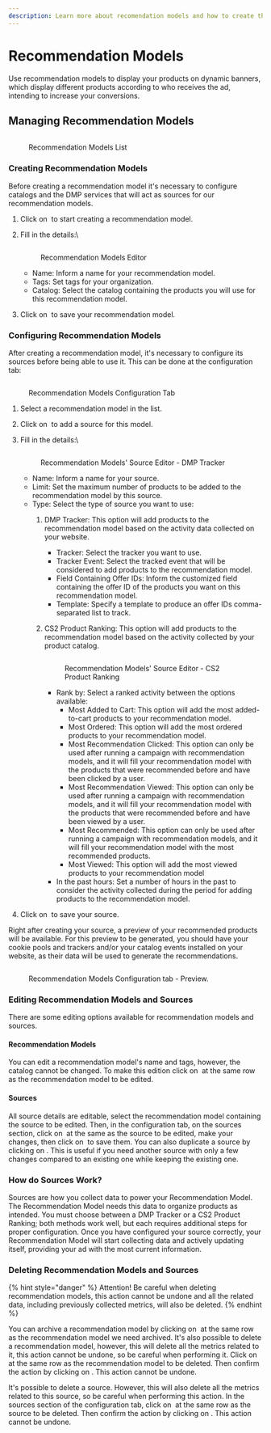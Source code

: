 ```yaml
---
description: Learn more about recomendation models and how to create them.
---
```


# Recommendation Models

Use recommendation models to display your products on dynamic banners, which display different products according to who receives the ad, intending to increase your conversions.

## Managing Recommendation Models

<figure><img src="../../.gitbook/assets/image (62).png" alt=""><figcaption><p>Recommendation Models List</p></figcaption></figure>

### Creating Recommendation Models

Before creating a recommendation model it's necessary to configure catalogs and the DMP services that will act as sources for our recommendation models.

1. Click on <img src="../../.gitbook/assets/image (52).png" alt="" data-size="line"> to start creating a recommendation model.
2.  Fill in the details:\


    <figure><img src="../../.gitbook/assets/image (48) (2).png" alt=""><figcaption><p>Recommendation Models Editor</p></figcaption></figure>

    * Name: Inform a name for your recommendation model.
    * Tags: Set tags for your organization.
    * Catalog: Select the catalog containing the products you will use for this recommendation model.
3. Click on <img src="../../.gitbook/assets/image (53).png" alt="" data-size="line"> to save your recommendation model.

### Configuring Recommendation Models

After creating a recommendation model, it's necessary to configure its sources before being able to use it. This can be done at the configuration tab:

<figure><img src="../../.gitbook/assets/Captura de tela 2024-05-15 095125.png" alt=""><figcaption><p>Recommendation Models Configuration Tab</p></figcaption></figure>

1. Select a recommendation model in the list.
2. Click on <img src="../../.gitbook/assets/image (56).png" alt="" data-size="line"> to add a source for this model.
3.  Fill in the details:\


    <figure><img src="../../.gitbook/assets/image (50).png" alt=""><figcaption><p>Recommendation Models' Source Editor - DMP Tracker</p></figcaption></figure>

    * Name: Inform a name for your source.
    * Limit: Set the maximum number of products to be added to the recommendation model by this source.
    * Type: Select the type of source you want to use:
      1. DMP Tracker: This option will add products to the recommendation model based on the activity data collected on your website.
         * Tracker: Select the tracker you want to use.
         * Tracker Event: Select the tracked event that will be considered to add products to the recommendation model.
         * Field Containing Offer IDs: Inform the customized field containing the offer ID of the products you want on this recommendation model.
         * Template: Specify a template to produce an offer IDs comma-separated list to track.
      2.  CS2 Product Ranking: This option will add products to the recommendation model based on the activity collected by your product catalog.

          <figure><img src="../../.gitbook/assets/image (51).png" alt=""><figcaption><p>Recommendation Models' Source Editor - CS2 Product Ranking</p></figcaption></figure>

          * Rank by: Select a ranked activity between the options available:
            * Most Added to Cart: This option will add the most added-to-cart products to your recommendation model.
            * Most Ordered: This option will add the most ordered products to your recommendation model.
            * Most Recommendation Clicked: This option can only be used after running a campaign with recommendation models, and it will fill your recommendation model with the products that were recommended before and have been clicked by a user.
            * Most Recommendation Viewed: This option can only be used after running a campaign with recommendation models, and it will fill your recommendation model with the products that were recommended before and have been viewed by a user.
            * Most Recommended: This option can only be used after running a campaign with recommendation models, and it will fill your recommendation model with the most recommended products.
            * Most Viewed: This option will add the most viewed products to your recommendation model
          * In the past hours: Set a number of hours in the past to consider the activity collected during the period for adding products to the recommendation model.
4. Click on <img src="../../.gitbook/assets/image (54).png" alt="" data-size="line"> to save your source.

Right after creating your source, a preview of your recommended products will be available. For this preview to be generated, you should have your cookie pools and trackers and/or your catalog events installed on your website, as their data will be used to generate the recommendations.

<figure><img src="../../.gitbook/assets/image (64).png" alt=""><figcaption><p>Recommendation Models Configuration tab - Preview.</p></figcaption></figure>

### Editing Recommendation Models and Sources

There are some editing options available for recommendation models and sources.

#### Recommendation Models

You can edit a recommendation model's name and tags, however, the catalog cannot be changed. To make this edition click on <img src="../../.gitbook/assets/image (115).png" alt="" data-size="line"> at the same row as the recommendation model to be edited.

#### Sources

All source details are editable, select the recommendation model containing the source to be edited. Then, in the configuration tab, on the sources section, click on <img src="../../.gitbook/assets/image (116).png" alt="" data-size="line"> at the same as the source to be edited, make your changes, then click on <img src="../../.gitbook/assets/image (54).png" alt="" data-size="line"> to save them. You can also duplicate a source by clicking on <img src="../../.gitbook/assets/image (117).png" alt="" data-size="line">. This is useful if you need another source with only a few changes compared to an existing one while keeping the existing one.&#x20;

### How do Sources Work?

Sources are how you collect data to power your Recommendation Model. The Recommendation Model needs this data to organize products as intended. You must choose between a DMP Tracker or a CS2 Product Ranking; both methods work well, but each requires additional steps for proper configuration. Once you have configured your source correctly, your Recommendation Model will start collecting data and actively updating itself, providing your ad with the most current information.

### Deleting Recommendation Models and Sources

{% hint style="danger" %}
Attention! Be careful when deleting recommendation models, this action cannot be undone and all the related data, including previously collected metrics, will also be deleted.
{% endhint %}

You can archive a recommendation model by clicking on <img src="../../.gitbook/assets/image (63).png" alt="" data-size="line"> at the same row as the recommendation model we need archived. It's also possible to delete a recommendation model, however, this will delete all the metrics related to it, this action cannot be undone, so be careful when performing it. Click on <img src="../../.gitbook/assets/image (128).png" alt="" data-size="original"> at the same row as the recommendation model to be deleted. Then confirm the action by clicking on <img src="../../.gitbook/assets/image (129).png" alt="" data-size="line">. This action cannot be undone.&#x20;

It's possible to delete a source. However, this will also delete all the metrics related to this source, so be careful when performing this action. In the sources section of the configuration tab, click on <img src="../../.gitbook/assets/image (128).png" alt="" data-size="original"> at the same row as the source to be deleted. Then confirm the action by clicking on <img src="../../.gitbook/assets/image (129).png" alt="" data-size="line">. This action cannot be undone.



